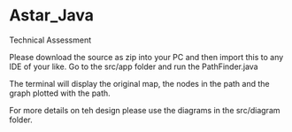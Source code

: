 # Astar_Java
Technical Assessment

Please download the source as zip into your PC and then import this to any IDE of your like.
Go to the src/app folder and run the PathFinder.java

The terminal will display the original map, the nodes in the path and the graph plotted with the path.

For more details on teh design please use the diagrams in the src/diagram folder.
